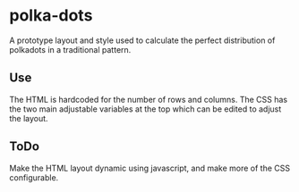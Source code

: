 # polka-dots
A prototype layout and style used to calculate the perfect distribution
of polkadots in a traditional pattern.

## Use
The HTML is hardcoded for the number of rows and columns.  The CSS
has the two main adjustable variables at the top which can be edited
to adjust the layout.

## ToDo
Make the HTML layout dynamic using javascript, and make more of the 
CSS configurable.